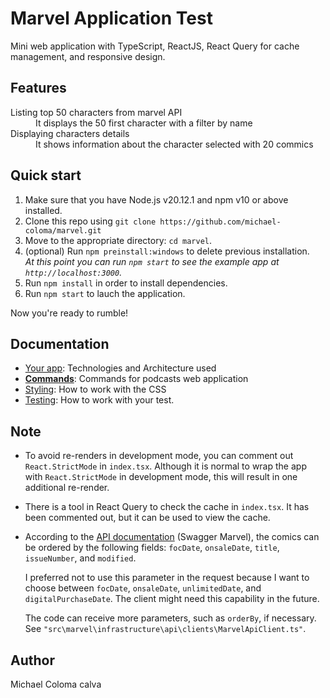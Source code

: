 # Marvel Application Test

Mini web application with TypeScript, ReactJS, React Query for cache management, and responsive design.
## Features
<dl>
  <dt>Listing top 50 characters from marvel API</dt>
  <dd>It displays the 50 first character with a filter by name</dd>

  <dt>Displaying characters details</dt>
  <dd>It shows information about the character selected with 20 commics</dd>
</dl>



## Quick start

1.  Make sure that you have Node.js v20.12.1 and npm v10 or above installed.
2.  Clone this repo using `git clone https://github.com/michael-coloma/marvel.git`
3.  Move to the appropriate directory: `cd marvel`.<br />
4.  (optional) Run `npm preinstall:windows`  to delete previous installation.<br />
    _At this point you can run `npm start` to see the example app at `http://localhost:3000`._
4.  Run `npm install` in order to install dependencies.<br />    
5.  Run `npm start` to lauch the application.

Now you're ready to rumble!


## Documentation
- [Your app](docs/app.md): Technologies and Architecture used
- [**Commands**](docs/commands.md): Commands for podcasts web application
- [Styling](docs/css.md): How to work with the CSS
- [Testing](docs/testing.md): How to work with your test.


## Note
- To avoid re-renders in development mode, you can comment out `React.StrictMode` in `index.tsx`. Although it is normal to wrap the app with `React.StrictMode` in development mode, this will result in one additional re-render.

- There is a tool in React Query to check the cache in `index.tsx`. It has been commented out, but it can be used to view the cache.

- According to the [API documentation](https://developer.marvel.com/docs#!/public/getComicsCharacterCollection_get_2) (Swagger Marvel), the comics can be ordered by the following fields: `focDate`, `onsaleDate`, `title`, `issueNumber`, and `modified`.

  I preferred not to use this parameter in the request because I want to choose between `focDate`, `onsaleDate`, `unlimitedDate`, and `digitalPurchaseDate`. The client might need this capability in the future.

  The code can receive more parameters, such as `orderBy`, if necessary. See `"src\marvel\infrastructure\api\clients\MarvelApiClient.ts"`.


## Author

Michael Coloma calva

